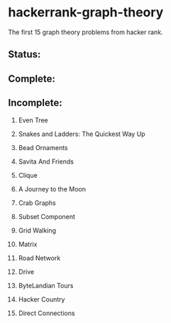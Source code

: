 hackerrank-graph-theory
=======================

The first 15 graph theory problems from hacker rank.

Status:
-------

Complete:
---------

Incomplete:
-----------

1.  Even Tree

2.  Snakes and Ladders: The Quickest Way Up

3.  Bead Ornaments

4.  Savita And Friends

5.  Clique

6.  A Journey to the Moon

7.  Crab Graphs

8.  Subset Component

9.  Grid Walking

10. Matrix

11. Road Network

12. Drive

13. ByteLandian Tours

14. Hacker Country

15. Direct Connections

